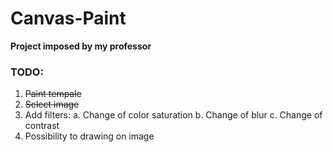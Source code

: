 # Canvas-Paint

**Project imposed by my professor**

### TODO:
1. ~~Paint tempale~~
2. ~~Select image~~
3.  Add filters:
	a. Change of color saturation
	b. Change of blur
  c. Change of contrast
4. Possibility to drawing on image
